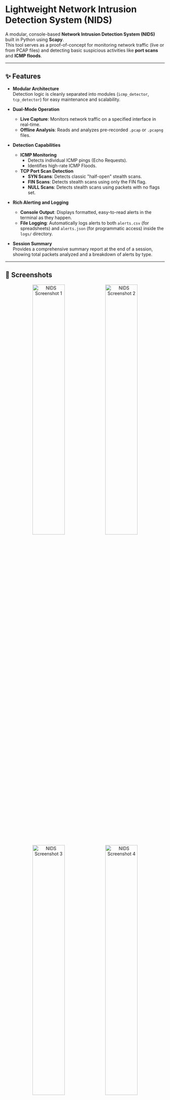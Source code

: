 # Lightweight Network Intrusion Detection System (NIDS)

A modular, console-based **Network Intrusion Detection System (NIDS)** built in Python using **Scapy**.  
This tool serves as a proof-of-concept for monitoring network traffic (live or from PCAP files) and detecting basic suspicious activities like **port scans** and **ICMP floods**.

---

## ✨ Features

- **Modular Architecture**  
  Detection logic is cleanly separated into modules (`icmp_detector`, `tcp_detector`) for easy maintenance and scalability.

- **Dual-Mode Operation**  
  - **Live Capture**: Monitors network traffic on a specified interface in real-time.  
  - **Offline Analysis**: Reads and analyzes pre-recorded `.pcap` or `.pcapng` files.  

- **Detection Capabilities**  
  - **ICMP Monitoring**  
    - Detects individual ICMP pings (Echo Requests).  
    - Identifies high-rate ICMP Floods.  
  - **TCP Port Scan Detection**  
    - **SYN Scans**: Detects classic "half-open" stealth scans.  
    - **FIN Scans**: Detects stealth scans using only the FIN flag.  
    - **NULL Scans**: Detects stealth scans using packets with no flags set.  

- **Rich Alerting and Logging**  
  - **Console Output**: Displays formatted, easy-to-read alerts in the terminal as they happen.  
  - **File Logging**: Automatically logs alerts to both `alerts.csv` (for spreadsheets) and `alerts.json` (for programmatic access) inside the `logs/` directory.  

- **Session Summary**  
  Provides a comprehensive summary report at the end of a session, showing total packets analyzed and a breakdown of alerts by type.  

---

## 📸 Screenshots

<p align="center">
  <img src="screenshot/nids1.png" alt="NIDS Screenshot 1" width="45%"/>
  <img src="screenshot/nids2.png" alt="NIDS Screenshot 2" width="45%"/>
</p>

<p align="center">
  <img src="screenshot/nids3.png" alt="NIDS Screenshot 3" width="45%"/>
  <img src="screenshot/nids4.png" alt="NIDS Screenshot 4" width="45%"/>
</p>

---

## 🚀 Usage

### 1️⃣ Install dependencies
```bash
pip install -r requirements.txt
